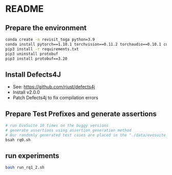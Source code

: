 # README

## Prepare the environment
```bash
conda create -n revisit_toga python=3.9
conda install pytorch==1.10.1 torchvision==0.11.2 torchaudio==0.10.1 cudatoolkit=11.3 -c pytorch -c conda-forge
pip3 install -r requirements.txt
pip3 uninstall protobuf
pip3 install protobuf==3.20
```

## Install Defects4J
- See: https://github.com/rjust/defects4j
- Install v2.0.0
- Patch Defects4j to fix compilation errors

## Prepare Test Prefixes and generate assertions

```bash
# run EvoSuite 10 times on the buggy versions
# generate assertions using assertion generation method
# Our randomly generated test cases are placed in the "./data/evosuite_buggy_regression_all" directory.
bsah rq0.sh
```

##  run experiments  
```bash
bash run_rq1_2.sh
```
